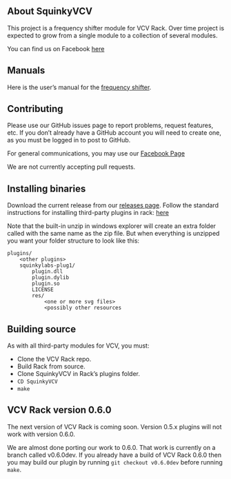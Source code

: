 ## About SquinkyVCV
This project is a frequency shifter module for VCV Rack. Over time project is expected to grow from a single module to a collection of several modules.

You can find us on Facebook [here](https://www.facebook.com/SquinkyLabs)
## Manuals
Here is the user’s manual for the [frequency shifter](./docs/booty-shifter.md).
## Contributing
Please use our GitHub issues page to report problems, request features, etc. If you don’t already have a GitHub account you will need to create one, as you must be logged in to post to GitHub.

For general communications, you may use our [Facebook Page](https://www.facebook.com/SquinkyLabs)

We are not currently accepting pull requests.
## Installing binaries
Download the current release from our [releases page](https://github.com/squinkylabs/SquinkyVCV/releases).
Follow the standard instructions for installing third-party plugins in rack: [here](https://vcvrack.com/manual/Installing.html)

Note that the built-in unzip in windows explorer will create an extra folder called with the same name as the zip file. But when everything is unzipped you want your folder structure to look like this:
```
plugins/
    <other plugins>
    squinkylabs-plug1/
        plugin.dll
        plugin.dylib
        plugin.so
        LICENSE
        res/   
            <one or more svg files>
            <possibly other resources
```
    
## Building source
As with all third-party modules for VCV, you must:
* Clone the VCV Rack repo.
* Build Rack from source.
* Clone SquinkyVCV in Rack’s plugins folder.
* `CD SquinkyVCV`
* `make`

## VCV Rack version 0.6.0
The next version of VCV Rack is coming soon. Version 0.5.x plugins will not work with version 0.6.0.

We are almost done porting our work to 0.6.0. That work is currently on a branch called v0.6.0dev. If you already have a build of VCV Rack 0.6.0 then you may build our plugin by running `git checkout v0.6.0dev` before running `make`.
